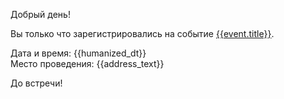 Добрый день!

Вы только что зарегистрировались на событие [{{event.title}}]({{event_link}}).

Дата и время: {{humanized_dt}}<br>
Место проведения: {{address_text}}

До встречи!
